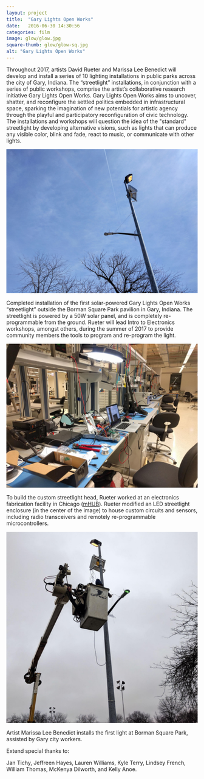 ```yaml
---
layout: project
title:  "Gary Lights Open Works"
date:   2016-06-30 14:30:56
categories: film
image: glow/glow.jpg
square-thumb: glow/glow-sq.jpg
alt: "Gary Lights Open Works"
---
```

Throughout 2017, artists David Rueter and Marissa Lee Benedict will develop and install a series of 10 lighting installations in public parks across the city of Gary, Indiana. The “streetlight” installations, in conjunction with a series of public workshops, comprise the artist’s collaborative research initiative Gary Lights Open Works. Gary Lights Open Works aims to uncover, shatter, and reconfigure the settled politics embedded in infrastructural space, sparking the imagination of new potentials for artistic agency through the playful and participatory reconfiguration of civic technology. The installations and workshops will question the idea of the "standard" streetlight by developing alternative visions, such as lights that can produce any visible color, blink and fade, react to music, or communicate with other lights.

![](/img/large/glow/image9.jpg)  

Completed installation of the first solar-powered Gary Lights Open Works &ldquo;streetlight&rdquo; outside the Borman Square Park pavilion in Gary, Indiana. The streetlight is powered by a 50W solar panel, and is completely re-programmable from the ground. Rueter will lead Intro to Electronics workshops, amongst others, during the summer of 2017 to provide community members the tools to program and re-program the light.

![](/img/large/glow/image24.jpg)  

To build the custom streetlight head, Rueter worked at an electronics fabrication facility in Chicago ([mHUB](https://mhubchicago.com/)). Rueter modified an LED streetlight enclosure (in the center of the image) to house custom circuits and sensors, including radio transceivers and remotely re-programmable microcontrollers. 

![](/img/large/glow/image6.jpg)  

Artist Marissa Lee Benedict installs the first light at Borman Square Park, assisted by Gary city workers.



Extend special thanks to:

Jan Tichy, Jeffreen Hayes, Lauren Williams, Kyle Terry, Lindsey French, William Thomas, McKenya Dilworth, and Kelly Anoe.
